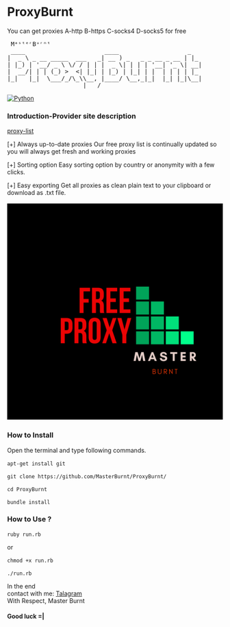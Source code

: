 # ProxyBurnt
You can get proxies
A-http 
B-https
C-socks4
D-socks5
 for free

<pre>
 MᵃˢᵗᵉʳBᵘʳⁿᵗ  
 ____                      ____                   _
|  _ \ _ __ _____  ___   _| __ ) _   _ _ __ _ __ | |_
| |_) | '__/ _ \ \/ / | | |  _ \| | | | '__| '_ \| __|
|  __/| | | (_) >  <| |_| | |_) | |_| | |  | | | | |_
|_|   |_|  \___/_/\_\\__, |____/ \__,_|_|  |_| |_|\__|
                     |___/                                                                                       
</pre>
[![Python](https://img.shields.io/badge/language-Ruby-Green.svg)](https://www.python.org)

### Introduction-Provider site description

<a href="https://www.proxy-list.download/">proxy-list</a>
<br />

[+] Always up-to-date proxies 
Our free proxy list is continually updated so you will always get fresh and working proxies

[+] Sorting option
Easy sorting option by country or anonymity with a few clicks.

[+] Easy exporting
Get all proxies as clean plain text to your clipboard or download as .txt file.
<br />
<br />
<img src="photo.png" />
<br /> 


### How to Install

Open the terminal and type following commands.

<pre><code>apt-get install git</code></pre>

<pre><code>git clone https://github.com/MasterBurnt/ProxyBurnt/</code></pre>

<pre><code>cd ProxyBurnt</code></pre>
<pre><code>bundle install</code></pre>

### How to Use ?

<pre><code>ruby run.rb</code></pre>
or
<pre><code>chmod +x run.rb</code></pre>
<pre><code>./run.rb</code></pre>

In the end
<br/>
contact with me:
<a href="https://t.me/TheBurnt">Talagram</a>
<br />
With Respect, Master Burnt
<br />
#### Good luck =|
